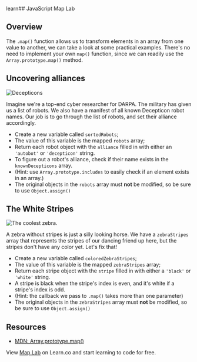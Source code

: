 learn## JavaScript Map Lab


## Overview 

The `.map()` function allows us to transform elements in an array from one value to another, we can take a look at some practical examples. There's no need to implement your own `map()` function, since we can readily use the `Array.prototype.map()` method.

## Uncovering alliances
![Decepticons](https://media0.giphy.com/media/GsrGBNNkXAfoA/200.gif)

Imagine we're a top-end cyber researcher for DARPA. The military has given us a list of robots. We also have a manifest of all known Decepticon robot names. Our job is to go through the list of robots, and set their alliance accordingly.

* Create a new variable called `sortedRobots`;
* The value of this variable is the mapped `robots` array;
* Return each robot object with the `alliance` filled in with either an `'autobot'` or `'decepticon'` string.
* To figure out a robot's alliance, check if their name exists in the `knownDecepticons` array.
* (Hint: use `Array.prototype.includes` to easily check if an element exists in an array.)
* The original objects in the `robots` array must **not** be modified, so be sure to use `Object.assign()`

## The White Stripes
![The coolest zebra.](https://media.giphy.com/media/bHoFqabfGJLpu/giphy.gif)

A zebra without stripes is just a silly looking horse. We have a `zebraStripes` array that represents the stripes of our dancing friend up here, but the stripes don't have any color yet. Let's fix that!

* Create a new variable called `coloredZebraStripes`;
* The value of this variable is the mapped `zebraStripes` array;
* Return each stripe object with the `stripe` filled in with either a `'black'` or `'white'` string.
* A stripe is black when the stripe's index is even, and it's white if a stripe's index is odd.
* (Hint: the callback we pass to `.map()` takes more than one parameter)
* The original objects in the `zebraStripes` array must **not** be modified, so be sure to use `Object.assign()`

## Resources

* [MDN: Array.prototype.map()](https://developer.mozilla.org/en-US/docs/Web/JavaScript/Reference/Global_Objects/Array/map)

<p class='util--hide'>View <a href='https://learn.co/lessons/javascript-map-lab'>Map Lab</a> on Learn.co and start learning to code for free.</p>
